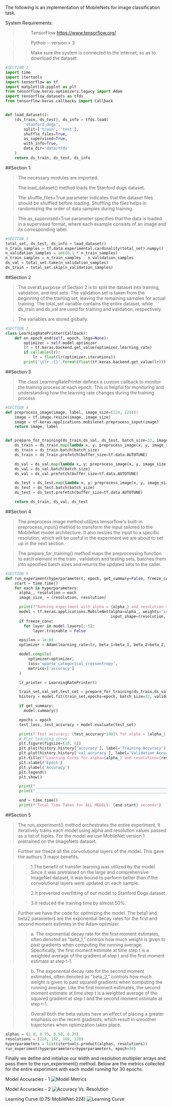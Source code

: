 The following is an implementation of MobileNets for image classification task. 

System Requirements:
>> TensorFlow https://www.tensorflow.org/

>> Python --version > 3

>> Make sure the system is connected to the internet, so as to download the
   dataset

```python
#SECTION 1
import time
import itertools
import tensorflow as tf
import matplotlib.pyplot as plt
from tensorflow.keras.optimizers.legacy import Adam
import tensorflow_datasets as tfds
from tensorflow.keras.callbacks import Callback


def load_dataset():
    (ds_train, ds_test), ds_info = tfds.load(
        'stanford_dogs',
        split=['train', 'test'],
        shuffle_files=True,
        as_supervised=True,
        with_info=True,
        data_dir='data/tfds'
    )
    return ds_train, ds_test, ds_info
```

##Section 1:
>The necessary modules are imported.

>The load_dataset() method loads the Stanford dogs dataset.

>The shuffle_files=True parameter indicates that the dataset files should be shuffled before loading. Shuffling the files helps in randomizing the order of data samples during training.

>The as_supervised=True parameter specifies that the data is loaded in a supervised format, where each example consists of an image and its corresponding label.


```python
#SECTION 2
total_set, ds_test, ds_info = load_dataset()
n_train_samples = tf.data.experimental.cardinality(total_set).numpy()
n_validation_samples = int(0.1 * n_train_samples)
n_train_samples = n_train_samples - n_validation_samples
ds_val = total_set.take(n_validation_samples)
ds_train = total_set.skip(n_validation_samples)
```

##Section 2

> The overall purpose of Section 2 is to split the dataset into training, validation, and test sets. The validation set is taken from the beginning of the training set, leaving the remaining samples for actual training. The total_set variable contains the entire dataset, while ds_train and ds_val are used for training and validation, respectively.

>The variables are stored globally.


```python
#SECTION 3
class LearningRatePrinter(Callback):
    def on_epoch_end(self, epoch, logs=None):
        optimizer = self.model.optimizer
        lr = tf.keras.backend.get_value(optimizer.learning_rate)
        if callable(lr):
            lr = float(lr(optimizer.iterations))
        print('\tlr :{}'.format(float(tf.keras.backend.get_value(lr))))
```

##Section 3

> The class LearningRatePrinter defines a custom callback to monitor the training process at each epoch. This is helpful for monitoring and understanding how the learning rate changes during the training process


```python
#SECTION 4
def preprocess_image(image, label, image_size=(224, 224)):
    image = tf.image.resize(image, image_size)
    image = tf.keras.applications.mobilenet.preprocess_input(image)
    return image, label


def prepare_for_training(ds_train,ds_val, ds_test, batch_size=32, image_size=(224, 224)):
    ds_train = ds_train.map(lambda x, y: preprocess_image(x, y, image_size), num_parallel_calls=tf.data.AUTOTUNE)
    ds_train = ds_train.batch(batch_size)
    ds_train = ds_train.prefetch(buffer_size=tf.data.AUTOTUNE)

    ds_val = ds_val.map(lambda x, y: preprocess_image(x, y, image_size), num_parallel_calls=tf.data.AUTOTUNE)
    ds_val = ds_val.batch(batch_size)
    ds_val = ds_val.prefetch(buffer_size=tf.data.AUTOTUNE)

    ds_test = ds_test.map(lambda x, y: preprocess_image(x, y, image_size), num_parallel_calls=tf.data.AUTOTUNE)
    ds_test = ds_test.batch(batch_size)
    ds_test = ds_test.prefetch(buffer_size=tf.data.AUTOTUNE)

    return ds_train, ds_val, ds_test
```

##Section 4

> The preprocess image method utilizes tensorflow's built-in preprocess_input() method to transform the input tailored to the MobileNet model architecture. It also resizes the input to a specific resolution, which will be useful in the experiment we are about to set up in the next section.

> The prepare_for_training() method maps the preprocessing function to each element in the train , validation and testing sets, batches them into specified batch sizes and returns the updated sets to the caller.


```python
#SECTION 5
def run_experiment(hyperparameters, epoch, get_summary=False, freeze_conv=True, lr = 0.001, beta_1 = 0.9,beta_2 = 0.995 ):
    start = time.time()
    for each in hyperparameters:
      alpha_, resolution = each
      image_size_ = (resolution, resolution)

      print(f"Running experiment with alpha = {alpha_} and resolution = {resolution}")
      model = tf.keras.applications.MobileNet(alpha=alpha_, weights='imagenet', include_top=True,
                                              input_shape=(resolution, resolution,3))
      if freeze_conv:
        for layer in model.layers[:-5]:
            layer.trainable = False

      epsilon = 1e-08
      optimizer = Adam(learning_rate=lr, beta_1=beta_1, beta_2=beta_2, epsilon=epsilon)

      model.compile(
          optimizer=optimizer,
          loss='sparse_categorical_crossentropy',
          metrics=['accuracy']
      )

      lr_printer = LearningRatePrinter()

      train_set,val_set,test_set = prepare_for_training(ds_train,ds_val, ds_test, batch_size=32, image_size=image_size_)
      history = model.fit(train_set,epochs=epoch, batch_size=32, validation_data=val_set,callbacks=[lr_printer])

      if get_summary:
        model.summary()

      epochs = epoch
      test_loss, test_accuracy = model.evaluate(test_set)

      print(f'Test accuracy: {test_accuracy*100}% for alpha = {alpha_} and resolution = {resolution}')
      # Plot learning curve
      plt.figure(figsize=(10, 6))
      plt.plot(history.history['accuracy'], label='Training Accuracy')
      plt.plot(history.history['val_accuracy'], label='Validation Accuracy')
      plt.title(f'Learning Curve for alpha={alpha_} and resolution={resolution}')
      plt.xlabel('Epoch')
      plt.ylabel('Accuracy')
      plt.legend()
      plt.show()

      print("_________________________________________________________________________________________________________________________")
      print("_________________________________________________________________________________________________________________________")

      end = time.time()
      print(f"Total Time Taken for ALL MODELS: {end-start} seconds")
```

##Section 5

>The run_experiment() method orchestrates the entire experiment. It iteratively trains each model using alpha and resolution values passed as a list of tuples.
For the model we use MobileNet version 1 pretrained on the ImageNets dataset.

>Further we freeze all the convolutional layers of the model. This gave the authors 3 major benefits.
  
  >>1.The benefit of transfer learning was utilized by the model. Since it was pretrained on the large and comprehensive ImageNet dataset, it was bound to perform better than if the convolutional layers were updated on each sample.

  >>2.It prevented overfitting of our model to Stanford Dogs dataset.

  >>3.It reduced the training time by almost 50%.

> Further we have the code for optimizing the model. The beta1 and beta2 parameters are the exponential decay rates for the first and second moment estimtes in the Adam optimizer.

  >>a. The exponential decay rate for the first moment estimates, often denoted as "beta_1," controls how much weight is given to past gradients when computing the running average. Specifically, the first moment estimate at time step t is a weighted average of the gradient at step t and the first moment estimate at step t-1.

  >>b. The exponential decay rate for the second moment estimates, often denoted as "beta_2," controls how much weight is given to past squared gradients when computing the running average. Like the first moment estimates, the second moment estimate at time step t is a weighted average of the squared gradient at step t and the second moment estimate at step t-1.

  >> Overall both the beta values have an effect of placing a greater emphasis on the recent gradients, which result in smoother trajectories when optimization takes place.



```python
alphas = (1.0, 0.75, 0.50, 0.25)
resolutions = (224, 192, 160, 128)
hyperparameters = list(itertools.product(alphas, resolutions))
run_experiment(hyperparameters=hyperparameters, epoch=30)
```

Finally we define and initialize our width and resolution multiplier arrays and pass them to the run_experiment() method. Below are the metrics collected for the entire experiment with each model running for 30 epochs.


Model Accuracies - 1
![Model Metrics](experiment_results.png)

Model Accuracies - 2
![Accuracy Vs. Resolution](accuracy_vs_resolution.jpeg)

Learning Curve (0.75-MobileNet-224)
![Learning Curve](learning_curve.jpeg)


